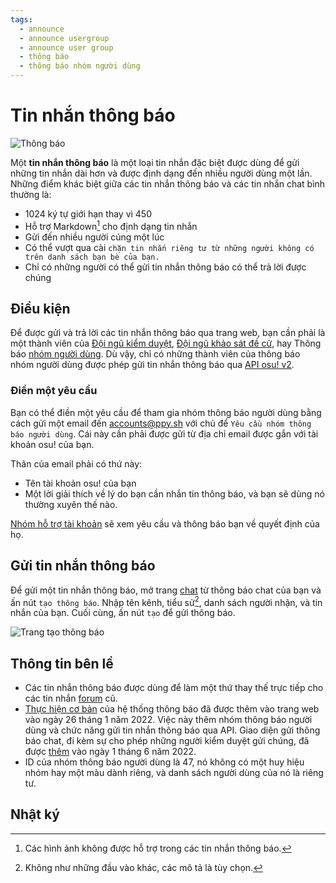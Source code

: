 ```yaml
---
tags:
  - announce
  - announce usergroup
  - announce user group
  - thông báo
  - thông báo nhóm người dùng
---
```


# Tin nhắn thông báo

![Thông báo](img/notification.jpg "Một tin nhắn thông báo")

Một **tin nhắn thông báo** là một loại tin nhắn đặc biệt được dùng để gửi những tin nhắn dài hơn và được định dạng đến nhiều người dùng một lần. Những điểm khác biệt giữa các tin nhắn thông báo và các tin nhắn chat bình thường là:

- 1024 ký tự giới hạn thay vì 450
- Hỗ trợ Markdown[^note-images] cho định dạng tin nhắn
- Gửi đến nhiều người cúng một lúc
- Có thể vượt qua cài  `chặn tin nhắn riêng tư từ những người không có trên danh sách bạn bè của bạn.`
- Chỉ có những người có thể gửi tin nhắn thông báo có thể trả lời được chúng

## Điều kiện

Để được gửi và trả lời các tin nhắn thông báo qua trang web, bạn cần phải là một thành viên của [Đội ngũ kiểm duyệt](/wiki/People/Global_Moderation_Team), [Đội ngũ khảo sát đề cử](/wiki/People/Nomination_Assessment_Team), hay Thông báo [nhóm người dùng](/wiki/People/User_group). Dù vậy, chỉ có những thành viên của thông báo nhóm người dùng được phép gửi tin nhắn thông báo qua [API osu! v2](https://osu.ppy.sh/docs/index.html#create-channel).

### Điền một yêu cầu

Bạn có thể điền một yêu cầu để tham gia nhóm thông báo người dùng bằng cách gửi một email đến [accounts@ppy.sh](mailto:accounts@ppy.sh) với chủ để `Yêu cầu nhóm thông báo người dùng`. Cái này cần phải được gửi từ địa chỉ email được gắn với tài khoản osu! của bạn.

Thân của email phải có thứ này:

- Tên tài khoản osu! của bạn
- Một lời giải thích về lý do bạn cần nhắn tin thông báo, và bạn sẽ dùng nó thường xuyên thế nào.

[Nhóm hỗ trợ tài khoản](/wiki/People/Account_support_team) sẽ xem yêu cầu và thông báo bạn về quyết định của họ.

## Gửi tin nhắn thông báo

Để gửi một tin nhắn thông báo, mở trang [chat](https://osu.ppy.sh/community/chat) từ thông báo chat của bạn và ấn nút `tạo thông báo`. Nhập tên kênh, tiểu sử[^note-desc], danh sách người nhận, và tin nhắn của bạn. Cuối cùng, ấn nút `tạo` để gửi thông báo.

![Trang tạo thông báo](img/page.jpg "trang tạo thông báo")

## Thông tin bên lề

- Các tin nhắn thông báo được dùng để làm một thứ thay thế trực tiếp cho các tin nhắn [forum](/wiki/Community/Forum) cũ.
- [Thực hiện cơ bản](https://github.com/ppy/osu-web/pull/8418) của hệ thống thông báo đã được thêm vào trang web vào ngày 26 tháng 1 năm 2022. Việc này thêm nhóm thông báo người dùng và chức năng gửi tin nhắn thông báo qua API. Giao diện gửi thông báo chat, đi kèm sự cho phép những người kiểm duyệt gửi chúng, đã được [thêm](https://github.com/ppy/osu-web/pull/8747) vào ngày 1 tháng 6 năm 2022.
- ID của nhóm thông báo người dùng là 47, nó không có một huy hiệu nhóm hay một màu dành riêng, và danh sách người dùng của nó là riêng tư.

## Nhật ký

[^note-images]: Các hình ảnh không được hỗ trợ trong các tin nhắn thông báo.
[^note-desc]: Không như những đầu vào khác, các mô tả là tùy chọn.
